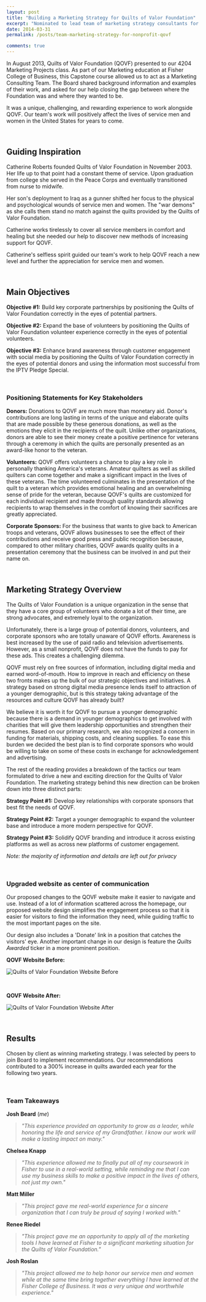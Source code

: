 ```yaml
---
layout: post
title: "Building a Marketing Strategy for Quilts of Valor Foundation"
excerpt: "Nominated to lead team of marketing strategy consultants for this non-profit organization dedicated to providing quilts for service members and veterans touched by war."
date: 2014-03-31
permalink: /posts/team-marketing-strategy-for-nonprofit-qovf

comments: true
---
```



In August 2013, Quilts of Valor Foundation (QOVF) presented to our 4204 Marketing Projects class. As part of our Marketing education at Fisher College of Business, this Capstone course allowed us to act as a Marketing Consulting Team. The Board shared background information and examples of their work, and asked for our help closing the gap between where the Foundation was and where they wanted to be.

It was a unique, challenging, and rewarding experience to work alongside QOVF. Our team's work will positively affect the lives of service men and women in the United States for years to come.

&nbsp;

## Guiding Inspiration

Catherine Roberts founded Quilts of Valor Foundation in November 2003. Her life up to that point had a constant theme of service. Upon graduation from college she served in the Peace Corps and eventually transitioned from nurse to midwife.

Her son's deployment to Iraq as a gunner shifted her focus to the physical and psychological wounds of service men and women. The "war demons" as she calls them stand no match against the quilts provided by the Quilts of Valor Foundation.

Catherine works tirelessly to cover all service members in comfort and healing but she needed our help to discover new methods of increasing support for QOVF.

Catherine's selfless spirit guided our team's work to help QOVF reach a new level and further the appreciation for service men and women.

&nbsp;

## Main Objectives

**Objective #1:** Build key corporate partnerships by positioning the Quilts of Valor Foundation correctly in the eyes of potential partners.

**Objective #2:** Expand the base of volunteers by positioning the Quilts of Valor Foundation volunteer experience correctly in the eyes of potential volunteers.

**Objective #3:** Enhance brand awareness through customer engagement with social media by positioning the Quilts of Valor Foundation correctly in the eyes of potential donors and using the information most successful from the IPTV Pledge Special.

&nbsp;

### Positioning Statements for Key Stakeholders

**Donors:** Donations to QOVF are much more than monetary aid. Donor's contributions are long lasting in terms of the unique and elaborate quilts that are made possible by these generous donations, as well as the emotions they elicit in the recipients of the quilt. Unlike other organizations, donors are able to see their money create a positive pertinence for veterans through a ceremony in which the quilts are personally presented as an award-like honor to the veteran.

**Volunteers:** QOVF offers volunteers a chance to play a key role in personally thanking America's veterans. Amateur quilters as well as skilled quilters can come together and make a significant impact in the lives of these veterans. The time volunteered culminates in the presentation of the quilt to a veteran which provides emotional healing and an overwhelming sense of pride for the veteran, because QOVF's quilts are customized for each individual recipient and made through quality standards allowing recipients to wrap themselves in the comfort of knowing their sacrifices are greatly appreciated.

**Corporate Sponsors:** For the business that wants to give back to American troops and veterans, QOVF allows businesses to see the effect of their contributions and receive good press and public recognition because, compared to other military charities, QOVF awards quality quilts in a presentation ceremony that the business can be involved in and put their name on.

&nbsp;

## Marketing Strategy Overview

The Quilts of Valor Foundation is a unique organization in the sense that they have a core group of volunteers who donate a lot of their time, are strong advocates, and extremely loyal to the organization.

Unfortunately, there is a large group of potential donors, volunteers, and corporate sponsors who are totally unaware of QOVF efforts. Awareness is best increased by the use of paid radio and television advertisements. However, as a small nonprofit, QOVF does not have the funds to pay for these ads. This creates a challenging dilemma.

QOVF must rely on free sources of information, including digital media and earned word-of-mouth. How to improve in reach and efficiency on these two fronts makes up the bulk of our strategic objectives and initiatives. A strategy based on strong digital media presence lends itself to attraction of a younger demographic, but is this strategy taking advantage of the resources and culture QOVF has already built?

We believe it is worth it for QOVF to pursue a younger demographic because there is a demand in younger demographics to get involved with charities that will give them leadership opportunities and strengthen their resumes. Based on our primary research, we also recognized a concern in funding for materials, shipping costs, and cleaning supplies. To ease this burden we decided the best plan is to find corporate sponsors who would be willing to take on some of these costs in exchange for acknowledgement and advertising.

The rest of the reading provides a breakdown of the tactics our team formulated to drive a new and exciting direction for the Quilts of Valor Foundation. The marketing strategy behind this new direction can be broken down into three distinct parts:

**Strategy Point #1:** Develop key relationships with corporate sponsors that best fit the needs of QOVF.

**Strategy Point #2:** Target a younger demographic to expand the volunteer base and introduce a more modern perspective for QOVF.

**Strategy Point #3:** Solidify QOVF branding and introduce it across existing platforms as well as across new platforms of customer engagement.

*Note: the majority of information and details are left out for privacy*

&nbsp;

### Upgraded website as center of communication

Our proposed changes to the QOVF website make it easier to navigate and use. Instead of a lot of information scattered across the homepage, our proposed website design simplifies the engagement process so that it is easier for visitors to find the information they need, while guiding traffic to the most important pages on the site.

Our design also includes a 'Donate' link in a position that catches the visitors' eye. Another important change in our design is feature the *Quilts Awarded* ticker in a more prominent position.

**QOVF Website Before:**

![Quilts of Valor Foundation Website Before](https://joshbeard.xyz/img/qovf-website-before.png)

&nbsp;

**QOVF Website After:**

![Quilts of Valor Foundation Website After](https://joshbeard.xyz/img/qovf-website-after.png)

&nbsp;

## Results

Chosen by client as winning marketing strategy. I was selected by peers to join Board to implement recommendations. Our recommendations contributed to a 300% increase in quilts awarded each year for the following two years.

&nbsp;

### Team Takeaways

**Josh Beard** (*me*)
> *"This experience provided an opportunity to grow as a leader, while honoring the life and service of my Grandfather. I know our work will make a lasting impact on many."*

**Chelsea Knapp**
> *"This experience allowed me to finally put all of my coursework in Fisher to use in a real-world setting, while reminding me that I can use my business skills to make a positive impact in the lives of others, not just my own."*

**Matt Miller**
> *"This project gave me real-world experience for a sincere organization that I can truly be proud of saying I worked with."*

**Renee Riedel**
> *"This project gave me an opportunity to apply all of the marketing tools I have learned at Fisher to a significant marketing situation for the Quilts of Valor Foundation."*

**Josh Roslan**
> *"This project allowed me to help honor our service men and women while at the same time bring together everything I have learned at the Fisher College of Business. It was a very unique and worthwhile experience."*

&nbsp;
